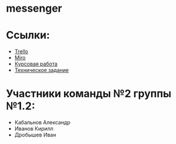 # messenger
# Ссылки:
* [Trello](https://trello.com/b/R5nbylYn/messenger)
* [Miro](https://miro.com/app/board/o9J_lOl0RMI=/)
* [Курсовая работа](https://github.com/IrillK/messenger/blob/main/Documents/%D0%9A%D1%83%D1%80%D1%81%D0%BE%D0%B2%D0%B0%D1%8F%20%D1%80%D0%B0%D0%B1%D0%BE%D1%82%D0%B0.pdf)
* [Техническое задание](https://github.com/IrillK/messenger/blob/main/Documents/Tekhnicheskoe_zadanie_Messenger.pdf)

# Участники команды №2 группы №1.2:
* Кабальнов Александр
* Иванов Кирилл
* Дробышев Иван
